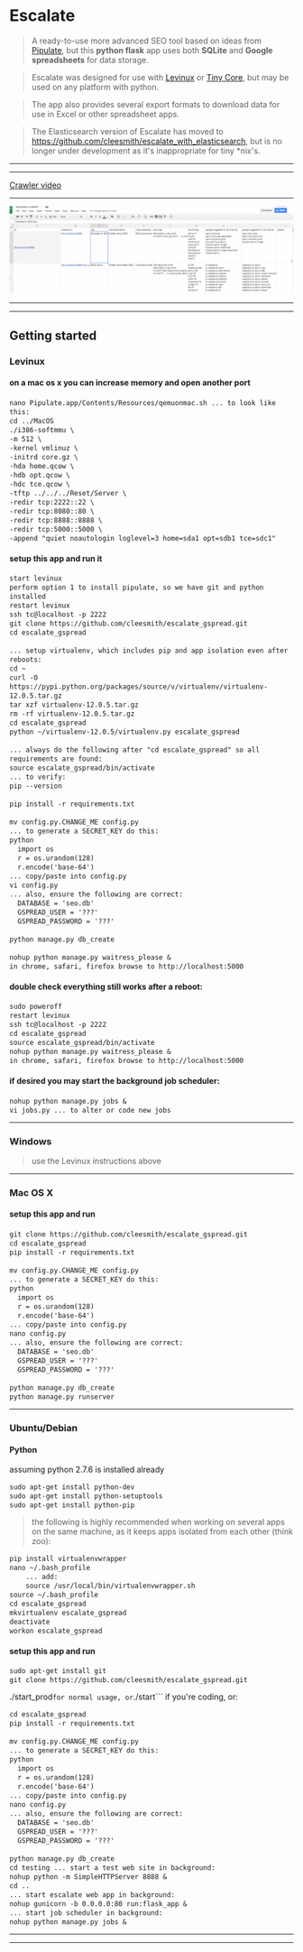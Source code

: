 # Escalate

> A ready-to-use more advanced SEO tool based on ideas from [Pipulate](https://github.com/miklevin/pipulate "Pipulate"), 
but this **python flask** app uses both **SQLite** and **Google spreadsheets** for data storage.

> Escalate was designed for use with [Levinux](https://github.com/miklevin/levinux "Levinux")
or [Tiny Core](http://distro.ibiblio.org/tinycorelinux/ "Tiny Core"), but may be used on any 
platform with python.

> The app also provides several export formats to download data for use in Excel or other spreadsheet apps.

> The Elasticsearch version of Escalate has moved to https://github.com/cleesmith/escalate_with_elasticsearch,
but is no longer under development as it's inappropriate for tiny *nix's.

***
***

[Crawler video](http://youtu.be/rMLXLh3FG-M "Crawler video")

***

![Crawler screeshot](/screenshots/crawler_results_spreadsheet.png?raw=true "Crawler screeshot")

***
***

## Getting started

### Levinux

#### on a mac os x you can increase memory and open another port
```
nano Pipulate.app/Contents/Resources/qemuonmac.sh ... to look like this:
cd ../MacOS
./i386-softmmu \
-m 512 \
-kernel vmlinuz \
-initrd core.gz \
-hda home.qcow \
-hdb opt.qcow \
-hdc tce.qcow \
-tftp ../../../Reset/Server \
-redir tcp:2222::22 \
-redir tcp:8080::80 \
-redir tcp:8888::8888 \
-redir tcp:5000::5000 \
-append "quiet noautologin loglevel=3 home=sda1 opt=sdb1 tce=sdc1"
```

#### setup this app and run it
```
start levinux
perform option 1 to install pipulate, so we have git and python installed
restart levinux
ssh tc@localhost -p 2222
git clone https://github.com/cleesmith/escalate_gspread.git
cd escalate_gspread

... setup virtualenv, which includes pip and app isolation even after reboots:
cd ~
curl -O https://pypi.python.org/packages/source/v/virtualenv/virtualenv-12.0.5.tar.gz
tar xzf virtualenv-12.0.5.tar.gz
rm -rf virtualenv-12.0.5.tar.gz
cd escalate_gspread
python ~/virtualenv-12.0.5/virtualenv.py escalate_gspread

... always do the following after "cd escalate_gspread" so all requirements are found:
source escalate_gspread/bin/activate
... to verify:
pip --version

pip install -r requirements.txt

mv config.py.CHANGE_ME config.py
... to generate a SECRET_KEY do this:
python
  import os
  r = os.urandom(128)
  r.encode('base-64')
... copy/paste into config.py
vi config.py
... also, ensure the following are correct:
  DATABASE = 'seo.db'
  GSPREAD_USER = '???'
  GSPREAD_PASSWORD = '???'

python manage.py db_create

nohup python manage.py waitress_please &
in chrome, safari, firefox browse to http://localhost:5000
```

#### double check everything still works after a reboot:
```
sudo poweroff
restart levinux
ssh tc@localhost -p 2222
cd escalate_gspread
source escalate_gspread/bin/activate
nohup python manage.py waitress_please &
in chrome, safari, firefox browse to http://localhost:5000
```

#### if desired you may start the background job scheduler:
```
nohup python manage.py jobs &
vi jobs.py ... to alter or code new jobs
```

***

### Windows

> use the Levinux instructions above

***

### Mac OS X

#### setup this app and run
```
git clone https://github.com/cleesmith/escalate_gspread.git
cd escalate_gspread
pip install -r requirements.txt

mv config.py.CHANGE_ME config.py
... to generate a SECRET_KEY do this:
python
  import os
  r = os.urandom(128)
  r.encode('base-64')
... copy/paste into config.py
nano config.py
... also, ensure the following are correct:
  DATABASE = 'seo.db'
  GSPREAD_USER = '???'
  GSPREAD_PASSWORD = '???'

python manage.py db_create
python manage.py runserver
```

***

### Ubuntu/Debian

#### Python
assuming python 2.7.6 is installed already
```
sudo apt-get install python-dev
sudo apt-get install python-setuptools
sudo apt-get install python-pip
```

> the following is highly recommended when working on several apps on the same machine, as it keeps apps isolated from each other (think zoo):

```
pip install virtualenvwrapper
nano ~/.bash_profile
    ... add:
    source /usr/local/bin/virtualenvwrapper.sh
source ~/.bash_profile
cd escalate_gspread
mkvirtualenv escalate_gspread
deactivate
workon escalate_gspread
```

#### setup this app and run
```
sudo apt-get install git
git clone https://github.com/cleesmith/escalate_gspread.git
```

./start_prod``` for normal usage, or ```./start``` if you're coding, or:
```
cd escalate_gspread
pip install -r requirements.txt

mv config.py.CHANGE_ME config.py
... to generate a SECRET_KEY do this:
python
  import os
  r = os.urandom(128)
  r.encode('base-64')
... copy/paste into config.py
nano config.py
... also, ensure the following are correct:
  DATABASE = 'seo.db'
  GSPREAD_USER = '???'
  GSPREAD_PASSWORD = '???'

python manage.py db_create
cd testing ... start a test web site in background:
nohup python -m SimpleHTTPServer 8888 &
cd .. 
... start escalate web app in background:
nohup gunicorn -b 0.0.0.0:80 run:flask_app &
... start job scheduler in background:
nohup python manage.py jobs &
```

***
***
